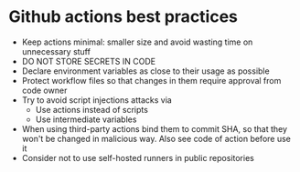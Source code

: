 # Github actions best practices

* Keep actions minimal: smaller size and avoid wasting time on unnecessary stuff
* DO NOT STORE SECRETS IN CODE
* Declare environment variables as close to their usage as possible
* Protect workflow files so that changes in them require approval from code
owner
* Try to avoid script injections attacks via
  * Use actions instead of scripts
  * Use intermediate variables
* When using third-party actions bind them to commit SHA, so that they won't be
changed in malicious way. Also see code of action before use it
* Consider not to use self-hosted runners in public repositories

